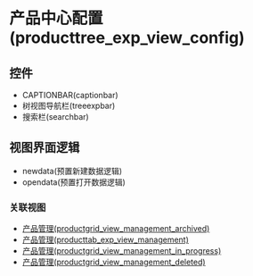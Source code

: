 # 产品中心配置(producttree_exp_view_config)  <!-- {docsify-ignore-all} -->




<el-skeleton style="width:60%">
	<template #template>
		<div style="padding-bottom: 5px;display: flex;">
			<div style="display: flex;align-items: center;justify-content: space-between;flex-direction: column;">
				<el-tooltip content="页面标题">
					<el-skeleton-item variant="text" style="width:180px;height:40px;"></el-skeleton-item>
				</el-tooltip>
				<el-tooltip content="树视图">
					<el-skeleton-item variant="text" style="margin-top: 10px;width:180px;height:300px;"></el-skeleton-item>
				</el-tooltip>
			</div>
			<el-tooltip content="导航区域">
				<el-skeleton-item variant="p" style="margin-left: 10px;height:350px"></el-skeleton-item>
			</el-tooltip>
		</div>
	</template>
</el-skeleton>


## 控件
  * CAPTIONBAR(captionbar)
  * 树视图导航栏(treeexpbar)
  * 搜索栏(searchbar)

## 视图界面逻辑
  * newdata(预置新建数据逻辑)
  * opendata(预置打开数据逻辑)


### 关联视图
  * [产品管理(productgrid_view_management_archived)](app/view/productgrid_view_management_archived)
  * [产品管理(producttab_exp_view_management)](app/view/producttab_exp_view_management)
  * [产品管理(productgrid_view_management_in_progress)](app/view/productgrid_view_management_in_progress)
  * [产品管理(productgrid_view_management_deleted)](app/view/productgrid_view_management_deleted)

<script>
 const { createApp } = Vue
  createApp({
    data() {
      return {
        message: '!'
      }
    }
  }).use(ElementPlus).mount('#app')
</script>
